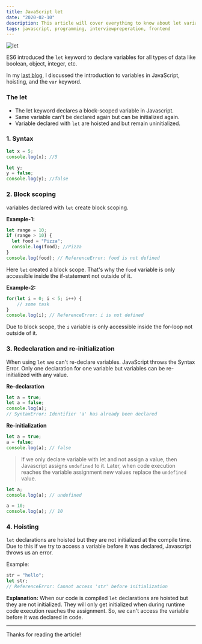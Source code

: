 ```yaml
---
title: JavaScript let
date: "2020-02-10"
description: This article will cover everything to know about let variable declaration in JavaScript
tags: javascript, programming, interviewpreperation, frontend
---
```


![let](/images/let.png)

ES6 introduced the `let` keyword to declare variables for all types of data like boolean, object, integer, etc.

In my [last blog](/posts/var), I discussed the introduction to variables in JavaScript, hoisting, and the `var` keyword.

### The let

- The let keyword declares a block-scoped variable in Javascript.
- Same variable can't be declared again but can be initialized again.
- Variable declared with `let` are hoisted and but remain uninitialized.

### 1. Syntax

```javascript
let x = 5;
console.log(x); //5

let y;
y = false;
console.log(y); //false
```

### 2. Block scoping

variables declared with `let` create block scoping.

**Example-1:**

```javascript
let range = 10;
if (range > 10) {
  let food = "Pizza";
  console.log(food); //Pizza
}
console.log(food); // ReferenceError: food is not defined
```

Here `let` created a block scope. That's why the `food` variable is only accessible inside the if-statement not outside of it.

**Example-2:**

```javascript
for(let i = 0; i < 5; i++) {
    // some task
}
console.log(i); // ReferenceError: i is not defined
```

Due to block scope, the `i` variable is only accessible inside the for-loop not outside of it.

### 3. Redeclaration and re-initialization

When using `let` we can't re-declare variables. JavaScript throws the Syntax Error. Only one declaration for one variable but variables can be re-initialized with any value.

**Re-declaration**

```javascript
let a = true;
let a = false;
console.log(a); 
// SyntaxError: Identifier 'a' has already been declared
```

**Re-initialization**

```javascript
let a = true;
a = false;
console.log(a); // false
```

> If we only declare variable with let and not assign a value, then Javascript assigns `undefined` to it. Later, when code execution reaches the variable assignment new values replace the `undefined` value.

```javascript
let a;
console.log(a); // undefined

a = 10;
console.log(a); // 10
```

### 4. Hoisting

`let` declarations are hoisted but they are not initialized at the compile time. Due to this if we try to access a variable before it was declared, Javascript throws us an error.

Example:

```javascript
str = "hello";
let str;
// ReferenceError: Cannot access 'str' before initialization
```

**Explanation:**
When our code is compiled `let` declarations are hoisted but they are not initialized. They will only get initialized when during runtime code execution reaches the assignment. So, we can't access the variable before it was declared in code.

----------------------------------------------------------------------------

Thanks for reading the article!